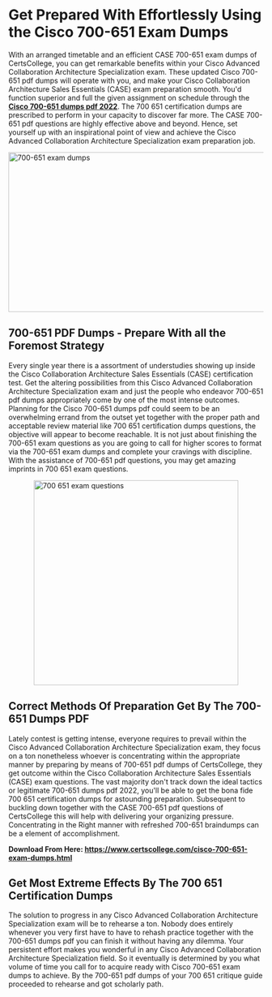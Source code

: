 <h1><strong>Get Prepared With Effortlessly Using the Cisco 700-651 Exam Dumps&nbsp;</strong></h1>
<p><span style="font-weight: 400;">With an arranged timetable and an efficient CASE 700-651 exam dumps of CertsCollege, you can get remarkable benefits within your Cisco Advanced Collaboration Architecture Specialization exam. These updated Cisco 700-651 pdf dumps will operate with you, and make your Cisco Collaboration Architecture Sales Essentials (CASE) exam preparation smooth. You'd function superior and full the given assignment on schedule through the <strong><a href="https://www.certscollege.com/cisco-700-651-exam-dumps.html">Cisco 700-651 dumps pdf 2022</a></strong>. The 700 651 certification dumps are prescribed to perform in your capacity to discover far more. The CASE 700-651 pdf questions are highly effective above and beyond. Hence, set yourself up with an inspirational point of view and achieve the Cisco Advanced Collaboration Architecture Specialization exam preparation job.&nbsp;</span></p>
<p><span style="font-weight: 400;"><img style="display: block; margin-left: auto; margin-right: auto;" src="https://i.ibb.co/CPDK3ps/Yellow-and-Blue-Initiative-Blog-Banner.png" alt="700-651 exam dumps" width="559" height="315" /></span></p>
<h2><strong>700-651 PDF Dumps - Prepare With all the Foremost Strategy</strong></h2>
<p><span style="font-weight: 400;">Every single year there is a assortment of understudies showing up inside the Cisco Collaboration Architecture Sales Essentials (CASE) certification test. Get the altering possibilities from this Cisco Advanced Collaboration Architecture Specialization exam and just the people who endeavor 700-651 pdf dumps appropriately come by one of the most intense outcomes. Planning for the Cisco 700-651 dumps pdf could seem to be an overwhelming errand from the outset yet together with the proper path and acceptable review material like 700 651 certification dumps questions, the objective will appear to become reachable. It is not just about finishing the 700-651 exam questions as you are going to call for higher scores to format via the 700-651 exam dumps and complete your cravings with discipline. With the assistance of 700-651 pdf questions, you may get amazing imprints in 700 651 exam questions.</span></p>
<p><span style="font-weight: 400;"><a href="https://tinyurl.com/y84chpcz"><img style="display: block; margin-left: auto; margin-right: auto;" src="https://i.ibb.co/9tMrhdY/Teacher-Appreciation-Invitation.png" alt="700 651 exam questions " width="404" height="404" /></a></span></p>
<h2><strong>Correct Methods Of Preparation Get By The 700-651 Dumps PDF</strong></h2>
<p><span style="font-weight: 400;">Lately contest is getting intense, everyone requires to prevail within the Cisco Advanced Collaboration Architecture Specialization exam, they focus on a ton nonetheless whoever is concentrating within the appropriate manner by preparing by means of 700-651 pdf dumps of CertsCollege, they get outcome within the Cisco Collaboration Architecture Sales Essentials (CASE) exam questions. The vast majority don't track down the ideal tactics or legitimate 700-651 dumps pdf 2022, you'll be able to get the bona fide 700 651 certification dumps for astounding preparation. Subsequent to buckling down together with the CASE 700-651 pdf questions of CertsCollege this will help with delivering your organizing pressure. Concentrating in the Right manner with refreshed 700-651 braindumps can be a element of accomplishment.</span></p>
<p><span style="font-weight: 400;"><strong>Download From Here: <a href="https://www.certscollege.com/cisco-700-651-exam-dumps.html">https://www.certscollege.com/cisco-700-651-exam-dumps.html</a></strong></span></p>
<h2><strong>Get Most Extreme Effects By The 700 651 Certification Dumps</strong></h2>
<p><span style="font-weight: 400;">The solution to progress in any Cisco Advanced Collaboration Architecture Specialization exam will be to rehearse a ton. Nobody does entirely whenever you very first have to have to rehash practice together with the 700-651 dumps pdf you can finish it without having any dilemma. Your persistent effort makes you wonderful in any Cisco Advanced Collaboration Architecture Specialization field. So it eventually is determined by you what volume of time you call for to acquire ready with Cisco 700-651 exam dumps to achieve. By the 700-651 pdf dumps of your 700 651 critique guide proceeded to rehearse and got scholarly path.</span></p>
